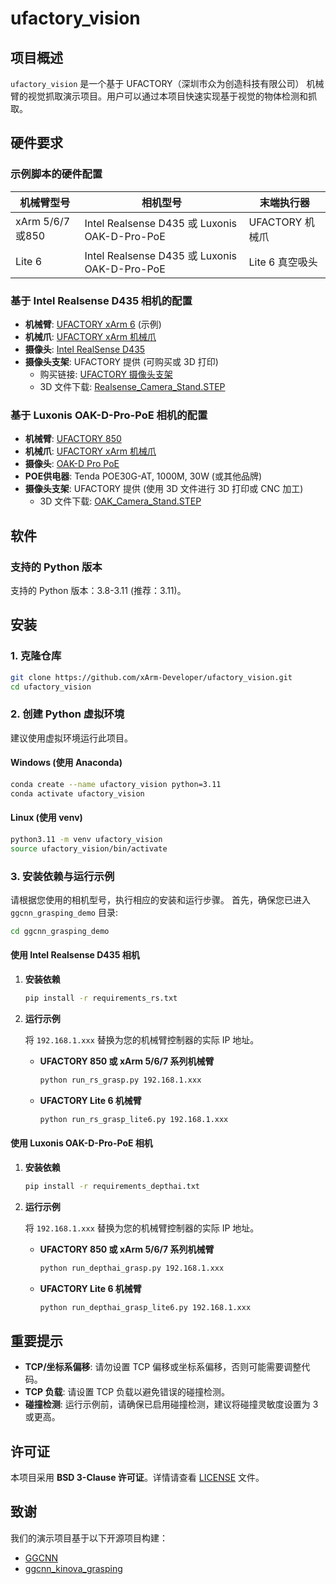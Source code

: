 # ufactory_vision

## 项目概述

`ufactory_vision` 是一个基于 UFACTORY（深圳市众为创造科技有限公司） 机械臂的视觉抓取演示项目。用户可以通过本项目快速实现基于视觉的物体检测和抓取。

## 硬件要求

### 示例脚本的硬件配置

| 机械臂型号              | 相机型号                 | 末端执行器         |
| ----------------------- | ------------------------ | ------------------ |
| xArm 5/6/7或850 | Intel Realsense D435 或 Luxonis OAK-D-Pro-PoE | UFACTORY 机械爪    |
| Lite 6         | Intel Realsense D435 或 Luxonis OAK-D-Pro-PoE | Lite 6 真空吸头    |


### 基于 Intel Realsense D435 相机的配置
- **机械臂**: [UFACTORY xArm 6](https://www.ufactory.cc/products/xarm) (示例)
- **机械爪**: [UFACTORY xArm 机械爪](https://www.ufactory.cc/product-page/ufactory-xarm-gripper/)
- **摄像头**: [Intel RealSense D435](https://www.intelrealsense.com/depth-camera-d435/)
- **摄像头支架**: UFACTORY 提供 (可购买或 3D 打印)
  - 购买链接: [UFACTORY 摄像头支架](https://www.ufactory.cc/product-page/ufactory-xarm-camera-stand/)
  - 3D 文件下载: [Realsense_Camera_Stand.STEP](https://www.ufactory.cc/wp-content/uploads/2024/05/CameraStand_1300.zip)

### 基于 Luxonis OAK-D-Pro-PoE 相机的配置
- **机械臂**: [UFACTORY 850](https://www.ufactory.cc/ufactory-850/) 
- **机械爪**: [UFACTORY xArm 机械爪](https://www.ufactory.cc/product-page/ufactory-xarm-gripper/)
- **摄像头**: [OAK-D Pro PoE](https://shop.luxonis.com/products/oak-d-pro-poe?variant=42469208883423)
- **POE供电器**: Tenda POE30G-AT, 1000M, 30W (或其他品牌)
- **摄像头支架**: UFACTORY 提供 (使用 3D 文件进行 3D 打印或 CNC 加工)
  - 3D 文件下载: [OAK_Camera_Stand.STEP](https://www.ufactory.cc/wp-content/uploads/2025/05/oak_camera_stand.zip)

## 软件

### 支持的 Python 版本

支持的 Python 版本：3.8-3.11 (推荐：3.11)。

## 安装

### 1. 克隆仓库

```bash
git clone https://github.com/xArm-Developer/ufactory_vision.git
cd ufactory_vision
```

### 2. 创建 Python 虚拟环境

建议使用虚拟环境运行此项目。

#### **Windows (使用 Anaconda)**

```bash
conda create --name ufactory_vision python=3.11
conda activate ufactory_vision
```

#### **Linux (使用 venv)**

```bash
python3.11 -m venv ufactory_vision
source ufactory_vision/bin/activate
```

### 3. 安装依赖与运行示例

请根据您使用的相机型号，执行相应的安装和运行步骤。
首先，确保您已进入 `ggcnn_grasping_demo` 目录:

```bash
cd ggcnn_grasping_demo
```

#### **使用 Intel Realsense D435 相机**

1.  **安装依赖**

    ```bash
    pip install -r requirements_rs.txt
    ```

2.  **运行示例**

    将 `192.168.1.xxx` 替换为您的机械臂控制器的实际 IP 地址。

    *   **UFACTORY 850 或 xArm 5/6/7 系列机械臂**
        ```bash
        python run_rs_grasp.py 192.168.1.xxx
        ```
    *   **UFACTORY Lite 6 机械臂**
        ```bash
        python run_rs_grasp_lite6.py 192.168.1.xxx
        ```

#### **使用 Luxonis OAK-D-Pro-PoE 相机**

1.  **安装依赖**

    ```bash
    pip install -r requirements_depthai.txt
    ```

2.  **运行示例**

    将 `192.168.1.xxx` 替换为您的机械臂控制器的实际 IP 地址。

    *   **UFACTORY 850 或 xArm 5/6/7 系列机械臂**
        ```bash
        python run_depthai_grasp.py 192.168.1.xxx
        ```
    *   **UFACTORY Lite 6 机械臂**
        ```bash
        python run_depthai_grasp_lite6.py 192.168.1.xxx
        ```

## 重要提示

* **TCP/坐标系偏移**: 请勿设置 TCP 偏移或坐标系偏移，否则可能需要调整代码。
* **TCP 负载**: 请设置 TCP 负载以避免错误的碰撞检测。
* **碰撞检测**: 运行示例前，请确保已启用碰撞检测，建议将碰撞灵敏度设置为 3 或更高。

## 许可证

本项目采用 **BSD 3-Clause 许可证**。详情请查看 [LICENSE](LICENSE) 文件。

## 致谢

我们的演示项目基于以下开源项目构建：

- [GGCNN](https://github.com/dougsm/ggcnn)
- [ggcnn_kinova_grasping](https://github.com/dougsm/ggcnn_kinova_grasping)